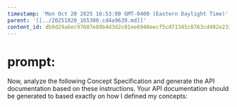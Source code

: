 ```yaml
---
timestamp: 'Mon Oct 20 2025 16:53:00 GMT-0400 (Eastern Daylight Time)'
parent: '[[../20251020_165300.cd4a9639.md]]'
content_id: db9d29a6ec97607e89b4d3d2c01ee6940eecf5cd71345c8763cd492e233a2eb2
---
```


# prompt:

Now, analyze the following Concept Specification and generate the API documentation based on these instructions. Your API documentation should be generated to based exactly on how I defined my concepts:

